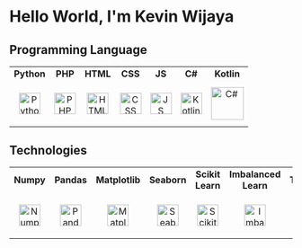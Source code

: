 # Hello World, I'm Kevin Wijaya


## Programming Language 
<table><tbody>
  <tr>
      <td align="center"><b>Python</b></td>
      <td align="center"><b>PHP</b></td>
      <td align="center"><b>HTML</b></td>
      <td align="center"><b>CSS</b></td>
      <td align="center"><b>JS</b></td>
      <td align="center"><b>C#</b></td>
      <td align="center"><b>Kotlin</b></td>

  </tr>
  <tr>
    <td align="center" height="80px"><img alt='Python' src='https://github.com/kevin-wijaya/kevin-wijaya/assets/102933264/56a002fe-41f8-4d4b-9d12-8101cc861e3a' height=38></td>
    <td align="center" height="80px"><img alt='PHP' src='https://github.com/kevin-wijaya/kevin-wijaya/assets/102933264/c5cfa443-800b-412d-b6a5-9e09d696e197' height=38></td>
    <td align="center" height="80px"><img alt='HTML' src='https://github.com/kevin-wijaya/kevin-wijaya/assets/102933264/58057a97-383b-4047-a211-ee1ede6885ae' height=38></td>
    <td align="center" height="80px"><img alt='CSS' src='https://github.com/kevin-wijaya/kevin-wijaya/assets/102933264/f863ebe5-a20a-4d87-9d4f-ed84c06530a9' height=38></td>
    <td align="center" height="80px"><img alt='JS' src='https://github.com/kevin-wijaya/kevin-wijaya/assets/102933264/70a8c66f-c49e-4142-85ee-500d1df71e12' height=38></td>
    <td align="center" height="80px"><img alt='Kotlin' src='https://github.com/kevin-wijaya/kevin-wijaya/assets/102933264/6f330048-912b-407a-bc9b-f9ef5d37971e' height=38></td>
    <td align="center" height="80px"><img alt='C#' src='https://github.com/kevin-wijaya/kevin-wijaya/assets/102933264/836dd0b2-a459-4793-88d6-ae9f8eb9a83a' height=58></td>
  </tr>
</tbody></table>

## Technologies
<table><tbody>
  <tr>
      <td align="center"><b>Numpy</b></td>
      <td align="center"><b>Pandas</b></td>
      <td align="center"><b>Matplotlib</b></td>
      <td align="center"><b>Seaborn</b></td>
      <td align="center"><b>Scikit Learn</b></td>
      <td align="center"><b>Imbalanced Learn</b></td>
      <td align="center"><b>Tensorflow</b></td>
      <td align="center"><b>OpenCV</b></td>
      <td align="center"><b>NLTK</b></td>
      <td align="center"><b>Laravel</b></td>

  </tr>
  <tr>
    <td align="center" height="80px"><img alt='Numpy' src='https://github.com/kevin-wijaya/kevin-wijaya/assets/102933264/689e03d1-fd55-42ba-aad9-ee74d0020f18' height=38></td>
    <td align="center" height="80px"><img alt='Pandas' src='https://github.com/kevin-wijaya/kevin-wijaya/assets/102933264/5b958007-9101-4475-8064-88577463f578' height=38></td>
    <td align="center" height="80px"><img alt='Matplotlib' src='https://github.com/kevin-wijaya/kevin-wijaya/assets/102933264/c02c85a5-b81e-45c2-b779-eb894e78a8ba' height=38></td>
    <td align="center" height="80px"><img alt='Seaborn' src='https://github.com/kevin-wijaya/kevin-wijaya/assets/102933264/dce56af9-778d-4089-848f-c1cebee658e4' height=38></td>
    <td align="center" height="80px"><img alt='Scikit-Learn' src='https://github.com/kevin-wijaya/kevin-wijaya/assets/102933264/8d98cd18-d2ec-485e-9ae0-16bc7c7d9556' height=38></td>
    <td align="center" height="80px"><img alt='Imbalanced-Learn' src='https://github.com/kevin-wijaya/kevin-wijaya/assets/102933264/029480e0-003e-4391-859c-9f543f2fbd84' height=38></td>
    <td align="center" height="80px"><img alt='Tensorflow' src='https://github.com/kevin-wijaya/kevin-wijaya/assets/102933264/7b8ccf10-dac0-4587-bb2f-2a223527376d' height=38></td>
    <td align="center" height="80px"><img alt='OpenCV' src='https://github.com/kevin-wijaya/kevin-wijaya/assets/102933264/ce76c7bb-5611-4622-ad39-828385bdc082' height=38></td>
    <td align="center" height="80px"><img alt='NLTK' src='https://github.com/kevin-wijaya/kevin-wijaya/assets/102933264/d3168840-5cf7-4a19-95be-37008bfa5186' height=38></td>
    <td align="center" height="80px"><img alt='Laravel' src='https://github.com/kevin-wijaya/kevin-wijaya/assets/102933264/e9aadf92-a9ac-47d2-bfe1-a5cc959169b1' height=38></td>
  </tr>
</tbody></table>
